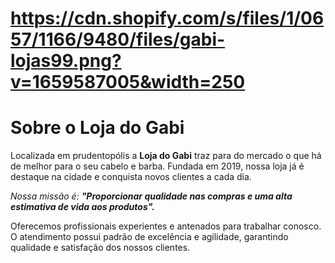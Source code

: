 # https://cdn.shopify.com/s/files/1/0657/1166/9480/files/gabi-lojas99.png?v=1659587005&width=250

<h1>Sobre o Loja do Gabi</h1>

<p>Localizada em prudentopólis a <strong>Loja do Gabi</strong> traz para do mercado o que há de melhor para o seu cabelo e barba. Fundada em 2019, nossa loja já é destaque na cidade e conquista novos clientes a cada dia.</p>

<p><em>Nossa missão é: <strong>"Proporcionar qualidade nas compras e uma alta estimativa de vida aos produtos".</strong></em></p>

<p>Oferecemos profissionais experientes e antenados para trabalhar conosco. O atendimento possui padrão de excelência e agilidade, garantindo qualidade e satisfação dos nossos clientes.</p>
